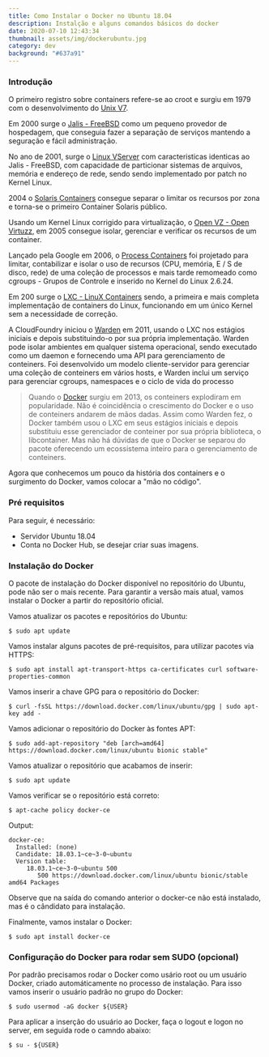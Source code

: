 ```yaml
---
title: Como Instalar o Docker no Ubuntu 18.04
description: Instalção e alguns comandos básicos do docker
date: 2020-07-10 12:43:34
thumbnail: assets/img/dockerubuntu.jpg
category: dev
background: "#637a91"
---
```

### Introdução

O primeiro registro sobre containers refere-se ao croot e surgiu em 1979 com o desenvolvimento do [Unix V7](https://en.wikipedia.org/wiki/Version_7_Unix). 

Em 2000 surge o [Jalis - FreeBSD](https://en.wikipedia.org/wiki/Version_7_Unix) como um pequeno provedor de hospedagem, que conseguia fazer a separação de serviços mantendo a seguração e fácil administração.

No ano de 2001, surge o [Linux VServer](https://en.wikipedia.org/wiki/Linux-VServer) com caracteristicas identicas ao Jalis - FreeBSD, com capacidade de particionar sistemas de arquivos, memória e endereço de rede, sendo sendo implementado por patch no Kernel Linux.

2004 o [Solaris Containers](https://en.wikipedia.org/wiki/Solaris_Containers) consegue separar o limitar os recursos por zona
e torna-se o primeiro Container Solaris público.

Usando um Kernel Linux corrigido para virtualização, o [Open VZ - Open Virtuzz](https://en.wikipedia.org/wiki/Virtuozzo_(company)), em 2005 consegue isolar, gerenciar e verificar os recursos de um container.

Lançado pela Google em 2006, o [Process Containers]() foi projetado para limitar, contabilizar e isolar o uso de recursos (CPU, memória, E / S de disco, rede) de uma coleção de processos e mais tarde remomeado como cgroups - Grupos de Controle e inserido no Kernel do Linux 2.6.24.

Em 200 surge o [LXC - LinuX Containers](https://en.wikipedia.org/wiki/LXC) sendo, a primeira e mais completa
implementação de containers do Linux, funcionando em um único Kernel sem a
necessidade de correção.

A CloudFoundry iniciou o [Warden](https://en.wikipedia.org/wiki/Cloud_Foundry) em 2011, usando o LXC nos estágios iniciais e depois substituindo-o por sua própria implementação. Warden pode isolar ambientes em qualquer sistema operacional, sendo executado como um daemon e fornecendo uma API para gerenciamento de conteiners. Foi desenvolvido um modelo cliente-servidor para gerenciar uma coleção de conteiners em vários hosts, e Warden inclui um serviço para gerenciar cgroups, namespaces e o ciclo de vida do processo

> Quando o [Docker](https://en.wikipedia.org/wiki/Docker_(software)) surgiu em 2013, os conteiners explodiram em popularidade. Não é coincidência o crescimento do Docker e o uso de conteiners andarem de mãos dadas. Assim como Warden fez, o Docker também usou o LXC em seus estágios iniciais e depois substituiu esse gerenciador de conteiner por sua própria biblioteca, o libcontainer. Mas não há dúvidas de que o Docker se separou do pacote oferecendo um ecossistema inteiro para o gerenciamento de conteiners.

Agora que conhecemos um pouco da história dos containers e o surgimento do Docker, vamos colocar a "mão no código".

### Pré requisitos

Para seguir, é necessário:
  - Servidor Ubuntu 18.04
  - Conta no Docker Hub, se desejar criar suas imagens.

### Instalação do Docker

O pacote de instalação do Docker disponível no repositório do Ubuntu, pode não ser o mais recente. Para garantir a versão mais atual, vamos instalar o Docker a partir do repositório oficial.

Vamos atualizar os pacotes e repositórios do Ubuntu:
```
$ sudo apt update
```
Vamos instalar alguns pacotes de pré-requisitos, para utilizar pacotes via HTTPS:
```
$ sudo apt install apt-transport-https ca-certificates curl software-properties-common
```
Vamos inserir a chave GPG para o repositório do Docker:
```
$ curl -fsSL https://download.docker.com/linux/ubuntu/gpg | sudo apt-key add -
```
Vamos adicionar o repositório do Docker às fontes APT:
```
$ sudo add-apt-repository "deb [arch=amd64] https://download.docker.com/linux/ubuntu bionic stable"
```
Vamos atualizar o repositório que acabamos de inserir:
```
$ sudo apt update
```
Vamos verificar se o repositório está correto:
```
$ apt-cache policy docker-ce
```
Output:
```
docker-ce:
  Installed: (none)
  Candidate: 18.03.1~ce~3-0~ubuntu
  Version table:
     18.03.1~ce~3-0~ubuntu 500
        500 https://download.docker.com/linux/ubuntu bionic/stable amd64 Packages
```
Observe que na saída do comando anterior o docker-ce não está instalado, mas é o cândidato para instalação.

Finalmente, vamos instalar o Docker:
```
$ sudo apt install docker-ce
```

### Configuração do Docker para rodar sem SUDO (opcional)

Por padrão precisamos rodar o Docker como usário root ou um usuário Docker, criado automáticamente no processo de instalação. Para isso vamos inserir o usuário padrão no grupo do Docker:
```
$ sudo usermod -aG docker ${USER}
```
Para aplicar a inserção do usuário ao Docker, faça o logout e logon no server, em seguida rode o camndo abaixo:
```
$ su - ${USER}
```